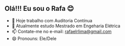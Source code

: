 ## Olá!!! Eu sou o Rafa 😊

- 🔭 Hoje trabalho com Auditoria Contínua
- 🌱 Atualmente estudo Mestrado em Engeharia Elétrica
- 📫 Contate-me no e-mail: rafaelrlima@gmail.com
- 😄 Pronouns: Ele/Dele



